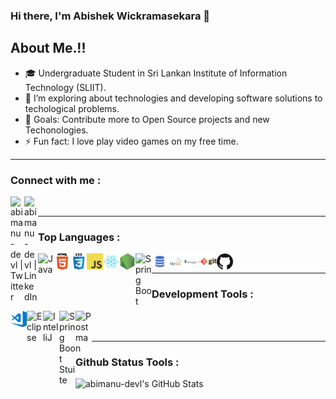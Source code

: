 ### Hi there, I'm Abishek Wickramasekara 👋

## About Me.!!

- 🎓 Undergraduate Student in Sri Lankan Institute of Information Technology (SLIIT).
- 🌱 I’m exploring about technologies and developing software solutions to techological problems.
- 🥅 Goals: Contribute more to Open Source projects and new Techonologies.
- ⚡ Fun fact: I love play video games on my free time.

---

### Connect with me :

[<img align="left" alt="abimanu-devl | Twitter" width="22px" src="https://cdn.jsdelivr.net/npm/simple-icons@v3/icons/twitter.svg" />][twitter]
[<img align="left" alt="abimanu-devl | LinkedIn" width="22px" src="https://cdn.jsdelivr.net/npm/simple-icons@v3/icons/linkedin.svg" />][linkedin]

<br />

---

### Top Languages :

<img align="left" alt="Java" width="26px" src="https://cdn.worldvectorlogo.com/logos/java.svg" />
<img align="left" alt="HTML5" width="26px" src="https://raw.githubusercontent.com/github/explore/80688e429a7d4ef2fca1e82350fe8e3517d3494d/topics/html/html.png" />
<img align="left" alt="CSS3" width="26px" src="https://raw.githubusercontent.com/github/explore/80688e429a7d4ef2fca1e82350fe8e3517d3494d/topics/css/css.png" />
<img align="left" alt="JavaScript" width="26px" src="https://raw.githubusercontent.com/github/explore/80688e429a7d4ef2fca1e82350fe8e3517d3494d/topics/javascript/javascript.png" />
<img align="left" alt="React" width="26px" src="https://raw.githubusercontent.com/github/explore/80688e429a7d4ef2fca1e82350fe8e3517d3494d/topics/react/react.png" />
<img align="left" alt="Node.js" width="26px" src="https://raw.githubusercontent.com/github/explore/80688e429a7d4ef2fca1e82350fe8e3517d3494d/topics/nodejs/nodejs.png" />
<img align="left" alt="Spring Boot" width="26px" src="http://3.bp.blogspot.com/-n2vqps3xPxg/U438esUJ60I/AAAAAAAAAJk/LuwGBd-Qvhw/s1600/spring-boot-project-logo.png" />
<img align="left" alt="SQL" width="26px" src="https://raw.githubusercontent.com/github/explore/80688e429a7d4ef2fca1e82350fe8e3517d3494d/topics/sql/sql.png" />
<img align="left" alt="MySQL" width="26px" src="https://raw.githubusercontent.com/github/explore/80688e429a7d4ef2fca1e82350fe8e3517d3494d/topics/mysql/mysql.png" />
<img align="left" alt="MongoDB" width="26px" src="https://raw.githubusercontent.com/github/explore/80688e429a7d4ef2fca1e82350fe8e3517d3494d/topics/mongodb/mongodb.png" />
<img align="left" alt="Git" width="26px" src="https://raw.githubusercontent.com/github/explore/80688e429a7d4ef2fca1e82350fe8e3517d3494d/topics/git/git.png" />
<img align="left" alt="GitHub" width="26px" src="https://raw.githubusercontent.com/github/explore/78df643247d429f6cc873026c0622819ad797942/topics/github/github.png" />

<br />

---

### Development Tools :

<img align="left" alt="Visual Studio Code" width="26px" src="https://raw.githubusercontent.com/github/explore/80688e429a7d4ef2fca1e82350fe8e3517d3494d/topics/visual-studio-code/visual-studio-code.png" />
<img align="left" alt="Eclipse" width="26px" src="https://cdn.worldvectorlogo.com/logos/eclipse-11.svg" />
<img align="left" alt="IntelliJ" width="26px" src="https://upload.wikimedia.org/wikipedia/commons/thumb/9/9c/IntelliJ_IDEA_Icon.svg/1024px-IntelliJ_IDEA_Icon.svg.png" />
<img align="left" alt="Spring Boot Stuite" width="26px" src="https://www.clipartmax.com/png/middle/241-2411261_categories-spring-tool-suite-icon.png" />
<img align="left" alt="Postman" width="26px" src="https://iconape.com/wp-content/png_logo_vector/postman.png" />

<br/>
<br/>

---

### Github Status Tools :

<img align="left" alt="abimanu-devl's GitHub Stats" src="https://github-readme-stats.vercel.app/api?username=abimanu-devl&show_icons=true&hide_border=false" />



<!-- [website]: https://example.com -->
<!-- [youtube]: https://youtube.com/channelName -->
[twitter]: https://twitter.com/WickramasekaraA
<!-- [instagram]: https://instagram.com/insterName -->
[linkedin]: https://www.linkedin.com/in/abishekwickramasekara/

<!-- add git hub status -->
<!-- <br/>
<a href="https://github.com/ushan1997">
 <img align="center" src="https://github-readme-stats.vercel.app/api?username=ushan1997&show_icons=true&theme=light&line_height=27" alt="ushan's github stats"/>
</a>



<a href="https://github.com/ushan1997">
  <img align="center" src="https://github-readme-stats.vercel.app/api/top-langs/?username=ushan1997&theme=light&hide_langs_below=1" />
</a>  -->